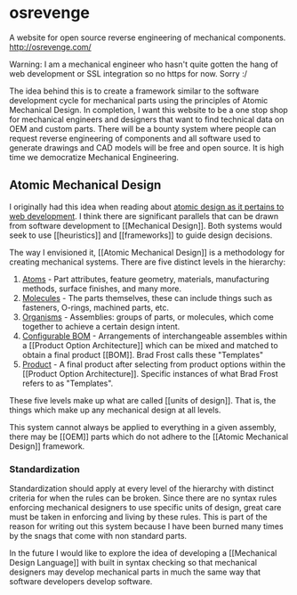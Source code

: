 # osrevenge
A website for open source reverse engineering of mechanical components. http://osrevenge.com/

Warning: I am a mechanical engineer who hasn't quite gotten the hang of web development or SSL integration so no https for now. Sorry :/

The idea behind this is to create a framework similar to the software development cycle for mechanical parts using the principles of Atomic Mechanical Design. In completion, I want this website to be a one stop shop for mechanical engineers and designers that want to find technical data on OEM and custom parts. There will be a bounty system where people can request reverse engineering of components and all software used to generate drawings and CAD models will be free and open source. It is high time we democratize Mechanical Engineering.



## Atomic Mechanical Design
I originally had this idea when reading about [atomic design as it pertains to web development](https://bradfrost.com/blog/post/atomic-web-design/). I think there are significant parallels that can be drawn from software development to [[Mechanical Design]].  Both systems would seek to use [[heuristics]] and [[frameworks]] to guide design decisions.

The way I envisioned it, [[Atomic Mechanical Design]] is a methodology for creating mechanical systems. There are five distinct levels in the hierarchy: 

1.  [Atoms](https://bradfrost.com/blog/post/atomic-web-design/#atoms) - Part attributes, feature geometry, materials, manufacturing methods, surface finishes, and many more. 
2.  [Molecules](https://bradfrost.com/blog/post/atomic-web-design/#molecules) - The parts themselves, these can include things such as fasteners, O-rings, machined parts, etc. 
3.  [Organisms](https://bradfrost.com/blog/post/atomic-web-design/#organisms) - Assemblies: groups of parts, or molecules, which come together to achieve a certain design intent. 
4.  [Configurable BOM](https://bradfrost.com/blog/post/atomic-web-design/#templates) - Arrangements of interchangeable assembles within a [[Product Option Architecture]] which can be mixed and matched to obtain a final product [[BOM]]. Brad Frost calls these "Templates"
5.  [Product](https://bradfrost.com/blog/post/atomic-web-design/#pages) - A final product after selecting from product options within the [[Product Option Architecture]]. Specific instances of what Brad Frost refers to as "Templates".

These five levels make up what are called [[units of design]]. That is, the things which make up any mechanical design at all levels.

This system cannot always be applied to everything in a given assembly, there may be [[OEM]] parts which do not adhere to the [[Atomic Mechanical Design]] framework. 

### Standardization

Standardization should apply at every level of the hierarchy with distinct criteria for when the rules can be broken. Since there are no syntax rules enforcing mechanical designers to use specific units of design, great care must be taken in enforcing and living by these rules. This is part of the reason for writing out this system because I have been burned many times by the snags that come with non standard parts. 

In the future I would like to explore the idea of developing a [[Mechanical Design Language]] with built in syntax checking so that mechanical designers may develop mechanical parts in much the same way that software developers develop software. 


